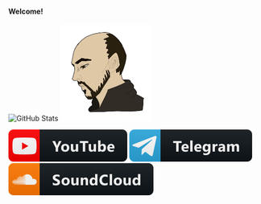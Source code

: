 #### Welcome!

![GitHub Stats](https://github-readme-stats.vercel.app/api?username=ar1st0crat&count_private=true&show_icons=true) <img src="https://github.com/ar1st0crat/ar1st0crat.github.io/blob/master/static/images/me2.png" height="192">

[![Youtube](https://raw.githubusercontent.com/MikeCodesDotNET/ColoredBadges/master/svg/streaming/youtube.svg)](https://www.youtube.com/channel/UC32I_hakQDYMZ0wWzEm3tIA)
[![Telegram](https://raw.githubusercontent.com/MikeCodesDotNET/ColoredBadges/master/svg/social/telegram.svg)](https://t.me/tim_sharii)
[![SoundCloud](https://raw.githubusercontent.com/MikeCodesDotNET/ColoredBadges/master/svg/social/soundcloud.svg)](https://soundcloud.com/31_herz_band)

<!--
![Language Stats](https://github-readme-stats.vercel.app/api/top-langs/?username=ar1st0crat&layout=compact&langs_count=8)
-->
